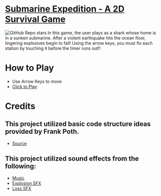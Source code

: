 # [Submarine Expedition - A 2D Survival Game]( https://jamin-git.github.io/submarineExpedition/)
<img alt="GitHub Repo stars" src="https://img.shields.io/github/stars/jamin-git/submarineExpedition?style=social">
In this game, the user plays as a shark whose home is in a sunken submarine. After a violent earthquake hits the ocean floor, lingering explosives begin to fall! Using the arrow keys, you must fix each station by touching it before the timer runs out!!


# How to Play
- Use Arrow Keys to move <br>
- [Click to Play]( https://jamin-git.github.io/submarineExpedition/)

# Credits

## This project utilized basic code structure ideas provided by Frank Poth. 
- [Source](https://www.youtube.com/watch?v=w-OKdSHRlfA&t=1147s&ab_channel=freeCodeCamp.org)
## This project utilized sound effects from the following:
- [Music](https://www.youtube.com/watch?v=b_h9hzH-1ys&ab_channel=TeknoAXE%27sRoyaltyFreeMusic) <br>
- [Explosion SFX](https://www.youtube.com/watch?v=pC1NR_J9AI4&ab_channel=InnovativeSFX) <br>
- [Loss SFX](https://www.youtube.com/watch?v=lQ8F0MUXZkc&ab_channel=Soundeffectsbank)
